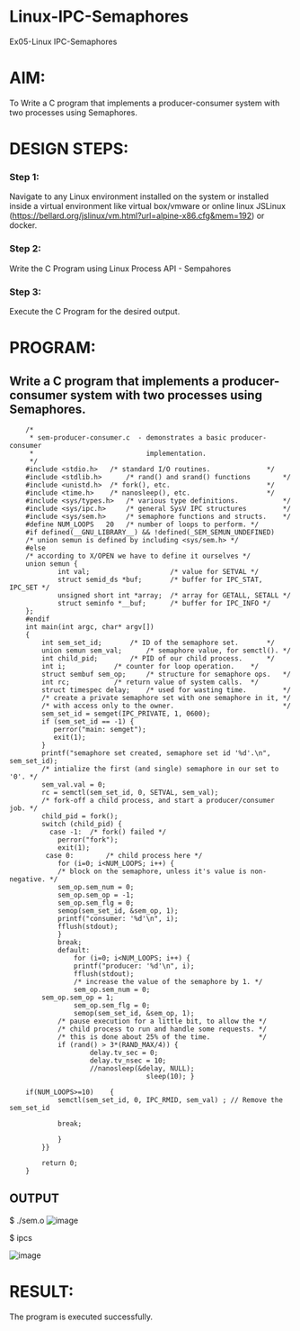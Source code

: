 # Linux-IPC-Semaphores
Ex05-Linux IPC-Semaphores

# AIM:
To Write a C program that implements a producer-consumer system with two processes using Semaphores.

# DESIGN STEPS:

### Step 1:

Navigate to any Linux environment installed on the system or installed inside a virtual environment like virtual box/vmware or online linux JSLinux (https://bellard.org/jslinux/vm.html?url=alpine-x86.cfg&mem=192) or docker.

### Step 2:

Write the C Program using Linux Process API - Sempahores

### Step 3:

Execute the C Program for the desired output. 

# PROGRAM:

## Write a C program that implements a producer-consumer system with two processes using Semaphores.

        /*
         * sem-producer-consumer.c  - demonstrates a basic producer-consumer
         *                            implementation.
         */
        #include <stdio.h>	 /* standard I/O routines.              */
        #include <stdlib.h>      /* rand() and srand() functions        */
        #include <unistd.h>	 /* fork(), etc.                        */
        #include <time.h>	 /* nanosleep(), etc.                   */
        #include <sys/types.h>   /* various type definitions.           */
        #include <sys/ipc.h>     /* general SysV IPC structures         */
        #include <sys/sem.h>	 /* semaphore functions and structs.    */
        #define NUM_LOOPS	20	 /* number of loops to perform. */
        #if defined(__GNU_LIBRARY__) && !defined(_SEM_SEMUN_UNDEFINED)
        /* union semun is defined by including <sys/sem.h> */
        #else
        /* according to X/OPEN we have to define it ourselves */
        union semun {
                int val;                    /* value for SETVAL */
                struct semid_ds *buf;       /* buffer for IPC_STAT, IPC_SET */
                unsigned short int *array;  /* array for GETALL, SETALL */
                struct seminfo *__buf;      /* buffer for IPC_INFO */
        };
        #endif
        int main(int argc, char* argv[])
        {
            int sem_set_id;	      /* ID of the semaphore set.       */
            union semun sem_val;      /* semaphore value, for semctl(). */
            int child_pid;	      /* PID of our child process.      */
            int i;		      /* counter for loop operation.    */
            struct sembuf sem_op;     /* structure for semaphore ops.   */
            int rc;		      /* return value of system calls.  */
            struct timespec delay;    /* used for wasting time.         */
        	/* create a private semaphore set with one semaphore in it, */
            /* with access only to the owner.                           */
            sem_set_id = semget(IPC_PRIVATE, 1, 0600);
            if (sem_set_id == -1) {
        	   perror("main: semget");
        	   exit(1);
            }
            printf("semaphore set created, semaphore set id '%d'.\n", sem_set_id);
            /* intialize the first (and single) semaphore in our set to '0'. */
            sem_val.val = 0;
            rc = semctl(sem_set_id, 0, SETVAL, sem_val);
            /* fork-off a child process, and start a producer/consumer job. */
            child_pid = fork();
            switch (child_pid) {
        	  case -1:	/* fork() failed */
        	    perror("fork");
        	    exit(1);
        	 case 0:		/* child process here */
        	    for (i=0; i<NUM_LOOPS; i++) {
        		/* block on the semaphore, unless it's value is non-negative. */
        		sem_op.sem_num = 0;
        		sem_op.sem_op = -1;
        		sem_op.sem_flg = 0;
        		semop(sem_set_id, &sem_op, 1);
        		printf("consumer: '%d'\n", i);
        		fflush(stdout);
        	    }
        	    break;
        		default:	
        			for (i=0; i<NUM_LOOPS; i++) {
        			printf("producer: '%d'\n", i);
        			fflush(stdout);
        			/* increase the value of the semaphore by 1. */
        			sem_op.sem_num = 0;
        	sem_op.sem_op = 1;
        			sem_op.sem_flg = 0;
        			semop(sem_set_id, &sem_op, 1);
        		/* pause execution for a little bit, to allow the */
        		/* child process to run and handle some requests. */
        		/* this is done about 25% of the time.            */
        		if (rand() > 3*(RAND_MAX/4)) {
        	    	    delay.tv_sec = 0;
        	    	    delay.tv_nsec = 10;
        	    	    //nanosleep(&delay, NULL);
        		                      sleep(10); }
        			
        if(NUM_LOOPS>=10)    {
        	    semctl(sem_set_id, 0, IPC_RMID, sem_val) ; // Remove the sem_set_id
        	    
        	    break;
        
        		}
        	}}
            
            return 0;
        }
        	


## OUTPUT
$ ./sem.o 
![image](https://github.com/user-attachments/assets/1624d921-77ea-4c9e-9c9b-3be9bbf131fd)


$ ipcs

![image](https://github.com/user-attachments/assets/b934174b-261b-4ff7-bb1c-2ade8e0e66bb)




# RESULT:
The program is executed successfully.
